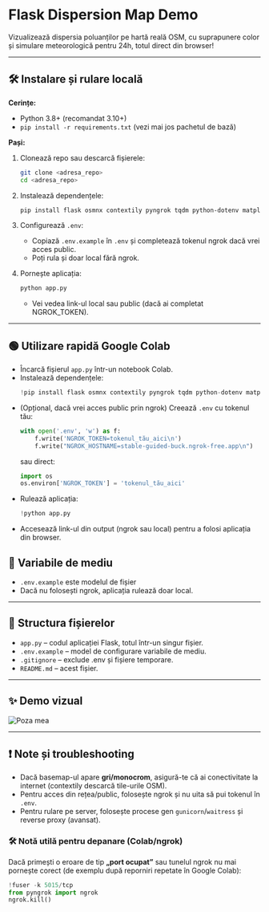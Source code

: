 # Flask Dispersion Map Demo

Vizualizează dispersia poluanților pe hartă reală OSM, cu suprapunere color și simulare meteorologică pentru 24h, totul direct din browser!

---

## 🛠️ Instalare și rulare locală

**Cerințe:**
- Python 3.8+ (recomandat 3.10+)
- `pip install -r requirements.txt` (vezi mai jos pachetul de bază)

**Pași:**

1. Clonează repo sau descarcă fișierele:
    ```sh
    git clone <adresa_repo>
    cd <adresa_repo>
    ```

2. Instalează dependențele:
    ```sh
    pip install flask osmnx contextily pyngrok tqdm python-dotenv matplotlib pandas
    ```

3. Configurează `.env`:
    - Copiază `.env.example` în `.env` și completează tokenul ngrok dacă vrei acces public.
    - Poți rula și doar local fără ngrok.

4. Pornește aplicația:
    ```sh
    python app.py
    ```
    - Vei vedea link-ul local sau public (dacă ai completat NGROK_TOKEN).

---

## 🟢 Utilizare rapidă Google Colab

- Încarcă fișierul `app.py` într-un notebook Colab.
- Instalează dependențele:
    ```python
    !pip install flask osmnx contextily pyngrok tqdm python-dotenv matplotlib pandas
    ```
- (Opțional, dacă vrei acces public prin ngrok) Creează `.env` cu tokenul tău:
    ```python
    with open('.env', 'w') as f:
        f.write('NGROK_TOKEN=tokenul_tău_aici\n')
        f.write("NGROK_HOSTNAME=stable-guided-buck.ngrok-free.app\n")
    ```
    sau direct:
    ```python
    import os
    os.environ['NGROK_TOKEN'] = 'tokenul_tău_aici'
    ```
- Rulează aplicația:
    ```python
    !python app.py
    ```
- Accesează link-ul din output (ngrok sau local) pentru a folosi aplicația din browser.


## 🔑 Variabile de mediu

- `.env.example` este modelul de fișier
- Dacă nu folosești ngrok, aplicația rulează doar local.

---

## 📄 Structura fișierelor

- `app.py` – codul aplicației Flask, totul într-un singur fișier.
- `.env.example` – model de configurare variabile de mediu.
- `.gitignore` – exclude .env și fișiere temporare.
- `README.md` – acest fișier.

---

## ✨ Demo vizual

![Poza mea](https://drive.google.com/uc?export=view&id=14KNkkpfzyX6dGSO_J9BawYZldjVsAeTm)

---

## ❗ Note și troubleshooting

- Dacă basemap-ul apare **gri/monocrom**, asigură-te că ai conectivitate la internet (contextily descarcă tile-urile OSM).
- Pentru acces din rețea/public, folosește ngrok și nu uita să pui tokenul în `.env`.
- Pentru rulare pe server, folosește procese gen `gunicorn`/`waitress` și reverse proxy (avansat).

### 🛠️ Notă utilă pentru depanare (Colab/ngrok)
Dacă primești o eroare de tip **„port ocupat”** sau tunelul ngrok nu mai pornește corect (de exemplu după reporniri repetate în Google Colab):

```python
!fuser -k 5015/tcp
from pyngrok import ngrok
ngrok.kill()
